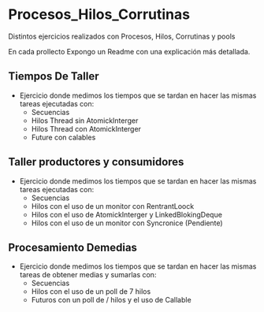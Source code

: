 # Procesos_Hilos_Corrutinas
Distintos ejercicios realizados con Procesos, Hilos, Corrutinas y pools

En cada prollecto Expongo un Readme con una explicación más detallada.

## Tiempos De Taller
- Ejercicio donde medimos los tiempos que se tardan en hacer las mismas tareas ejecutadas con:
    - Secuencias
    - Hilos Thread sin AtomickInterger
    - Hilos Thread con AtomickInterger
    - Future con calables
 ## Taller productores y consumidores
- Ejercicio donde medimos los tiempos que se tardan en hacer las mismas tareas ejecutadas con:
    - Secuencias
    - Hilos con el uso de un monitor con RentrantLoock
    - Hilos con el uso de AtomickInterger y LinkedBlokingDeque
    - Hilos con el uso de un monitor con Syncronice (Pendiente)
    
 ## Procesamiento Demedias
- Ejercicio donde medimos los tiempos que se tardan en hacer las mismas tareas de obtener medias y sumarlas con:
    - Secuencias
    - Hilos con el uso de un poll de 7 hilos
    - Futuros con un poll de / hilos y el uso de Callable

